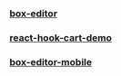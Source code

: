 ### [box-editor](https://lazyken.github.io/box-editor/)

### [react-hook-cart-demo](https://lazyken.github.io/React-Hook-Cart-Demo/)

### [box-editor-mobile](https://lazyken.github.io/box-editor-mobile/)
